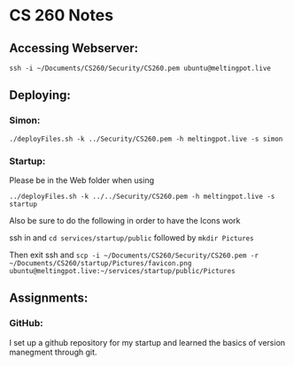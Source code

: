 # CS 260 Notes

## Accessing Webserver:
`ssh -i ~/Documents/CS260/Security/CS260.pem ubuntu@meltingpot.live`

## Deploying:

### Simon:
`./deployFiles.sh -k ../Security/CS260.pem -h meltingpot.live -s simon`

### Startup:
Please be in the Web folder when using

`../deployFiles.sh -k ../../Security/CS260.pem -h meltingpot.live -s startup`

Also be sure to do the following in order to have the Icons work

ssh in and `cd services/startup/public` followed by `mkdir Pictures`

Then exit ssh and `scp -i ~/Documents/CS260/Security/CS260.pem -r ~/Documents/CS260/startup/Pictures/favicon.png ubuntu@meltingpot.live:~/services/startup/public/Pictures`

## Assignments:

### GitHub:
I set up a github repository for my startup and learned the basics of version manegment through git.
